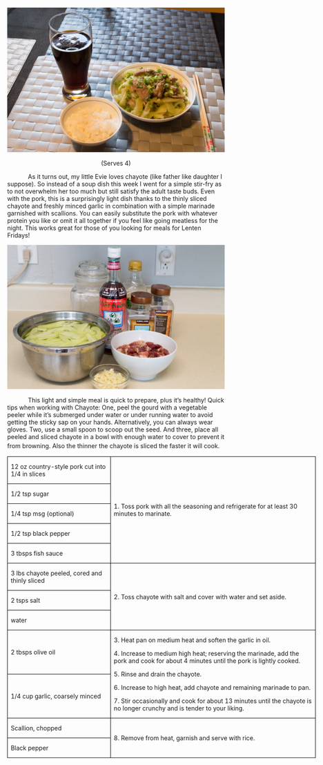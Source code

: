 ![](assets/images/2015/Aug/20150609-20150609-DSC_3808.jpg)
<p align=center style='text-align:center'><span>(Serves 4)</span></p>

<p style='text-indent:.5in'><span>As
it turns out, my little Evie loves chayote (like father like daughter I suppose).
So instead of a soup dish this week I went for a simple stir-fry as to not
overwhelm her too much but still satisfy the adult taste buds. Even with the
pork, this is a surprisingly light dish thanks to the thinly sliced chayote and
freshly minced garlic in combination with a simple marinade garnished with
scallions. You can easily substitute the pork with whatever protein you like or
omit it all together if you feel like going meatless for the night. This works
great for those of you looking for meals for Lenten Fridays!</span></p>

![](assets/images/2015/Aug/20150609-20150609-DSC_3804.jpg)

<p style='text-indent:.5in'><span>This
light and simple meal is quick to prepare, plus it’s healthy! Quick tips when
working with Chayote: One, peel the gourd with a vegetable peeler while it’s
submerged under water or under running water to avoid getting the sticky sap on
your hands. Alternatively, you can always wear gloves. Two, use a small spoon
to scoop out the seed. And three, place all peeled and sliced chayote in a bowl
with enough water to cover to prevent it from browning. Also the thinner the
chayote is sliced the faster it will cook. </span><span style='font-size:14.0pt;
'>&nbsp;</span></p>

<table border=1 cellspacing=0 cellpadding=0 width=536
 style='width:536.05pt;border-collapse:collapse;border:none'>
 <tr style='height:24.0pt'>
  <td width=175 style='width:174.75pt;border:solid windowtext 1.0pt;padding:
  0in 5.4pt 0in 5.4pt;height:24.0pt'>
  <p><span>12 oz country-style pork
  cut into 1/4 in slices </span></p>
  </td>
  <td width=361 rowspan=5 style='width:361.3pt;border:solid windowtext 1.0pt;
  border-left:none;padding:0in 5.4pt 0in 5.4pt;height:24.0pt'>
  <p><span>1. Toss pork with all the
  seasoning and refrigerate for at least 30 minutes to marinate.</span></p>
  </td>
 </tr>
 <tr style='height:23.75pt'>
  <td width=175 style='width:174.75pt;border:solid windowtext 1.0pt;border-top:
  none;padding:0in 5.4pt 0in 5.4pt;height:23.75pt'>
  <p><span>1/2 tsp sugar</span></p>
  </td>
 </tr>
 <tr style='height:23.75pt'>
  <td width=175 style='width:174.75pt;border:solid windowtext 1.0pt;border-top:
  none;padding:0in 5.4pt 0in 5.4pt;height:23.75pt'>
  <p><span>1/4 tsp msg (optional)</span></p>
  </td>
 </tr>
 <tr style='height:23.75pt'>
  <td width=175 style='width:174.75pt;border:solid windowtext 1.0pt;border-top:
  none;padding:0in 5.4pt 0in 5.4pt;height:23.75pt'>
  <p><span>1/2 tsp black pepper</span></p>
  </td>
 </tr>
 <tr style='height:23.75pt'>
  <td width=175 style='width:174.75pt;border:solid windowtext 1.0pt;border-top:
  none;padding:0in 5.4pt 0in 5.4pt;height:23.75pt'>
  <p><span>3 tbsps fish sauce</span></p>
  </td>
 </tr>
 <tr style='height:23.75pt'>
  <td width=175 style='width:174.75pt;border:solid windowtext 1.0pt;border-top:
  none;padding:0in 5.4pt 0in 5.4pt;height:23.75pt'>
  <p><span>3 lbs chayote peeled,
  cored and thinly sliced</span></p>
  </td>
  <td width=361 rowspan=3 style='width:361.3pt;border-top:none;border-left:
  none;border-bottom:solid windowtext 1.0pt;border-right:solid windowtext 1.0pt;
  padding:0in 5.4pt 0in 5.4pt;height:23.75pt'>
  <p><span>2. Toss chayote with salt
  and cover with water and set aside. </span></p>
  </td>
 </tr>
 <tr style='height:23.75pt'>
  <td width=175 style='width:174.75pt;border:solid windowtext 1.0pt;border-top:
  none;padding:0in 5.4pt 0in 5.4pt;height:23.75pt'>
  <p><span>2 tsps salt</span></p>
  </td>
 </tr>
 <tr style='height:23.75pt'>
  <td width=175 style='width:174.75pt;border:solid windowtext 1.0pt;border-top:
  none;padding:0in 5.4pt 0in 5.4pt;height:23.75pt'>
  <p><span>water</span></p>
  </td>
 </tr>
 <tr style='height:23.75pt'>
  <td width=175 style='width:174.75pt;border:solid windowtext 1.0pt;border-top:
  none;padding:0in 5.4pt 0in 5.4pt;height:23.75pt'>
  <p><span>2 tbsps olive oil</span></p>
  </td>
  <td width=361 rowspan=2 style='width:361.3pt;border-top:none;border-left:
  none;border-bottom:solid windowtext 1.0pt;border-right:solid windowtext 1.0pt;
  padding:0in 5.4pt 0in 5.4pt;height:23.75pt'>
  <p><span>3. Heat pan on medium heat
  and soften the garlic in oil. </span></p>
  <p><span>4. Increase to medium high
  heat; reserving the marinade, add the pork and cook for about 4 minutes until
  the pork is lightly cooked.</span></p>
  <p><span>5. Rinse and drain the
  chayote. </span></p>
  <p><span>6. Increase to high heat,
  add chayote and remaining marinade to pan.</span></p>
  <p><span>7. Stir occasionally and
  cook for about 13 minutes until the chayote is no longer crunchy and is tender
  to your liking. </span></p>
  </td>
 </tr>
 <tr style='height:23.75pt'>
  <td width=175 style='width:174.75pt;border:solid windowtext 1.0pt;border-top:
  none;padding:0in 5.4pt 0in 5.4pt;height:23.75pt'>
  <p><span>1/4 cup garlic, coarsely
  minced</span></p>
  </td>
 </tr>
 <tr style='height:23.75pt'>
  <td width=175 style='width:174.75pt;border:solid windowtext 1.0pt;border-top:
  none;padding:0in 5.4pt 0in 5.4pt;height:23.75pt'>
  <p><span>Scallion, chopped</span></p>
  </td>
  <td width=361 rowspan=2 style='width:361.3pt;border-top:none;border-left:
  none;border-bottom:solid windowtext 1.0pt;border-right:solid windowtext 1.0pt;
  padding:0in 5.4pt 0in 5.4pt;height:23.75pt'>
  <p><span>8. Remove from heat,
  garnish and serve with rice.</span></p>
  </td>
 </tr>
 <tr style='height:23.75pt'>
  <td width=175 style='width:174.75pt;border:solid windowtext 1.0pt;border-top:
  none;padding:0in 5.4pt 0in 5.4pt;height:23.75pt'>
  <p><span>Black pepper</span></p>
  </td>
 </tr>
</table>